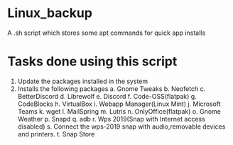 # Linux_backup
A .sh script which stores some apt commands for quick app installs

# Tasks done using this script

1. Update the packages installed in the system
2. Installs the following packages
    a. Gnome Tweaks
    b. Neofetch
    c. BetterDiscord
    d. Librewolf
    e. Discord
    f. Code-OSS(flatpak)
    g. CodeBlocks
    h. VirtualBox
    i. Webapp Manager(Linux Mint)
    j. Microsoft Teams
    k. wget
    l. MailSpring
    m. Lutris
    n. OnlyOffice(flatpak)
    o. Gnome Weather
    p. Snapd
    q. adb
    r. Wps 2019(Snap with Internet access disabled)
    s. Connect the wps-2019 snap with audio,removable devices and printers.
    t. Snap Store
